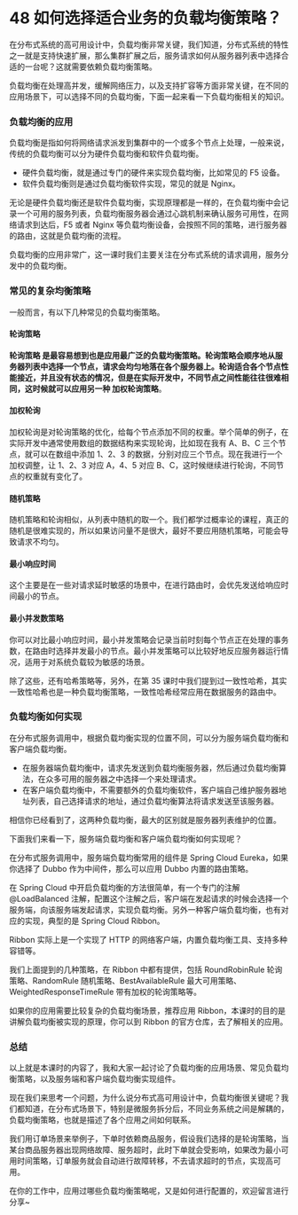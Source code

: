 48 如何选择适合业务的负载均衡策略？
===================

在分布式系统的高可用设计中，负载均衡非常关键，我们知道，分布式系统的特性之一就是支持快速扩展，那么集群扩展之后，服务请求如何从服务器列表中选择合适的一台呢？这就需要依赖负载均衡策略。

负载均衡在处理高并发，缓解网络压力，以及支持扩容等方面非常关键，在不同的应用场景下，可以选择不同的负载均衡，下面一起来看一下负载均衡相关的知识。

### 负载均衡的应用

负载均衡是指如何将网络请求派发到集群中的一个或多个节点上处理，一般来说，传统的负载均衡可以分为硬件负载均衡和软件负载均衡。

* 硬件负载均衡，就是通过专门的硬件来实现负载均衡，比如常见的 F5 设备。
* 软件负载均衡则是通过负载均衡软件实现，常见的就是 Nginx。

无论是硬件负载均衡还是软件负载均衡，实现原理都是一样的，在负载均衡中会记录一个可用的服务列表，负载均衡服务器会通过心跳机制来确认服务可用性，在网络请求到达后，F5 或者 Nginx 等负载均衡设备，会按照不同的策略，进行服务器的路由，这就是负载均衡的流程。

负载均衡的应用非常广，这一课时我们主要关注在分布式系统的请求调用，服务分发中的负载均衡。

### 常见的复杂均衡策略

一般而言，有以下几种常见的负载均衡策略。

#### 轮询策略

**轮询策略 **是最容易想到也是应用最广泛的负载均衡策略。轮询策略会顺序地从服务器列表中选择一个节点，请求会均匀地落在各个服务器上。轮询适合各个节点性能接近，并且没有状态的情况，但是在实际开发中，不同节点之间性能往往很难相同，这时候就可以应用另一种** 加权轮询策略**。

#### 加权轮询

加权轮询是对轮询策略的优化，给每个节点添加不同的权重。举个简单的例子，在实际开发中通常使用数组的数据结构来实现轮询，比如现在我有 A、B、C 三个节点，就可以在数组中添加 1、2、3 的数据，分别对应三个节点。现在我进行一个加权调整，让 1、2、3 对应 A，4、5 对应 B、C，这时候继续进行轮询，不同节点的权重就有变化了。

#### 随机策略

随机策略和轮询相似，从列表中随机的取一个。我们都学过概率论的课程，真正的随机是很难实现的，所以如果访问量不是很大，最好不要应用随机策略，可能会导致请求不均匀。

#### 最小响应时间

这个主要是在一些对请求延时敏感的场景中，在进行路由时，会优先发送给响应时间最小的节点。

#### 最小并发数策略

你可以对比最小响应时间，最小并发策略会记录当前时刻每个节点正在处理的事务数，在路由时选择并发最小的节点。最小并发策略可以比较好地反应服务器运行情况，适用于对系统负载较为敏感的场景。

除了这些，还有哈希策略等，另外，在第 35 课时中我们提到过一致性哈希，其实一致性哈希也是一种负载均衡策略，一致性哈希经常应用在数据服务的路由中。

### 负载均衡如何实现

在分布式服务调用中，根据负载均衡实现的位置不同，可以分为服务端负载均衡和客户端负载均衡。

* 在服务器端负载均衡中，请求先发送到负载均衡服务器，然后通过负载均衡算法，在众多可用的服务器之中选择一个来处理请求。
* 在客户端负载均衡中，不需要额外的负载均衡软件，客户端自己维护服务器地址列表，自己选择请求的地址，通过负载均衡算法将请求发送至该服务器。

相信你已经看到了，这两种负载均衡，最大的区别就是服务器列表维护的位置。

下面我们来看一下，服务端负载均衡和客户端负载均衡如何实现呢？

在分布式服务调用中，服务端负载均衡常用的组件是 Spring Cloud Eureka，如果你选择了 Dubbo 作为中间件，那么可以应用 Dubbo 内置的路由策略。

在 Spring Cloud 中开启负载均衡的方法很简单，有一个专门的注解 @LoadBalanced 注解，配置这个注解之后，客户端在发起请求的时候会选择一个服务端，向该服务端发起请求，实现负载均衡。另外一种客户端负载均衡，也有对应的实现，典型的是 Spring Cloud Ribbon。

Ribbon 实际上是一个实现了 HTTP 的网络客户端，内置负载均衡工具、支持多种容错等。

我们上面提到的几种策略，在 Ribbon 中都有提供，包括 RoundRobinRule 轮询策略、RandomRule 随机策略、BestAvailableRule 最大可用策略、WeightedResponseTimeRule 带有加权的轮询策略等。

如果你的应用需要比较复杂的负载均衡场景，推荐应用 Ribbon，本课时的目的是讲解负载均衡被实现的原理，你可以到 Ribbon 的官方仓库，去了解相关的应用。

### 总结

以上就是本课时的内容了，我和大家一起讨论了负载均衡的应用场景、常见负载均衡策略，以及服务端和客户端负载均衡实现组件。

现在我们来思考一个问题，为什么说分布式高可用设计中，负载均衡很关键呢？我们都知道，在分布式场景下，特别是微服务拆分后，不同业务系统之间是解耦的，负载均衡策略，也就是描述了各个应用之间如何联系。

我们用订单场景来举例子，下单时依赖商品服务，假设我们选择的是轮询策略，当某台商品服务器出现网络故障、服务超时，此时下单就会受影响，如果改为最小可用时间策略，订单服务就会自动进行故障转移，不去请求超时的节点，实现高可用。

在你的工作中，应用过哪些负载均衡策略呢，又是如何进行配置的，欢迎留言进行分享~
